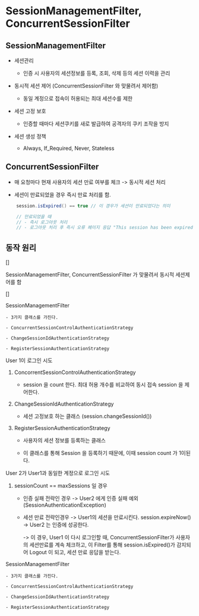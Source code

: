 # SessionManagementFilter, ConcurrentSessionFilter


## SessionManagementFilter

- 세션관리

    - 인증 시 사용자의 세션정보를 등록, 조회, 삭제 등의 세션 이력을 관리

- 동시적 세션 제어 (ConcurrentSessionFilter 와 맞물려서 제어함)

    - 동일 계정으로 접속이 허용되는 최대 세션수를 제한

- 세션 고정 보호

    - 인증할 때마다 세션쿠키를 새로 발급하여 공격자의 쿠키 조작을 방지

- 세션 생성 정책

    - Always, If_Required, Never, Stateless


## ConcurrentSessionFilter

- 매 요청마다 현재 사용자의 세션 만료 여부를 체크 -> 동시적 세션 처리 

- 세션이 만료되었을 경우 즉시 만료 처리를 함. 

```java
    session.isExpired() == true // 이 경우가 세션이 만료되었다는 의미

    // 만료되었을 때
    // - 즉시 로그아웃 처리
    // - 로그아웃 처리 후 즉시 오류 페이지 응답 "This session has been expired"
```

## 동작 원리

[]

SessionManagementFilter, ConcurrentSessionFilter 가 맞물려서 동시적 세션제어를 함


[]

SessionManagementFilter

    - 3가지 클래스를 가진다.

    - ConcurrentSessionControlAuthenticationStrategy

    - ChangeSessionIdAuthenticationStrategy

    - RegisterSessionAuthenticationStrategy

User 1이 로그인 시도

1. ConcorrentSessionControlAuthenticationStrategy
    
    - session 을 count 한다. 최대 허용 개수를 비교하여 동시 접속 session 을 제어한다.
     

2. ChangeSessionIdAuthenticationStrategy

    - 세션 고정보호 하는 클래스 (session.changeSessionId())

3. RegisterSessionAuthenticationStrategy

    - 사용자의 세션 정보를 등록하는 클래스

    - 이 클래스를 통해 Session 을 등록하기 때문에, 이때 session count 가 1이된다.


User 2가 User1과 동일한 계정으로 로그인 시도 

1. sessionCount == maxSessions 일 경우 
    - 인증 실패 전략인 경우 
        -> User2 에게 인증 실패 예외 (SessionAuthenticationException) 

    - 세션 만료 전략인경우
        -> User1의 세션을 만료시킨다. session.expireNow()
        -> User2 는 인증에 성공한다. 

        -> 이 경우, User1 이 다시 로그인할 때, ConcurrentSessionFilter가 사용자의 세션만료를 계속 체크하고, 이 Filter를 통해 session.isExpired()가 감지되어 Logout 이 되고, 세션 만료 응답을 받는다. 


SessionManagementFilter

    - 3가지 클래스를 가진다.

    - ConcurrentSessionControlAuthenticationStrategy

    - ChangeSessionIdAuthenticationStrategy

    - RegisterSessionAuthenticationStrategy